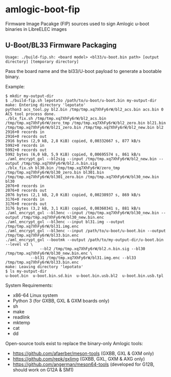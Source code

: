 # amlogic-boot-fip

Firmware Image Pacakge (FIP) sources used to sign Amlogic u-boot binaries in LibreELEC images

## U-Boot/BL33 Firmware Packaging

```
Usage: ./build-fip.sh: <board model> <bl33/u-boot.bin path> [output directory] [temporary directory]
```

Pass the board name and the bl33/U-boot payload to generate a bootable binary.

Example:

```
$ mkdir my-output-dir
$ ./build-fip.sh lepotato /path/to/u-boot/u-boot.bin my-output-dir
make: Entering directory 'lepotato'
python3 acs_tool.py bl2.bin /tmp/tmp.xq7XhFy6rW/bl2_acs.bin acs.bin 0
ACS tool process done.
./blx_fix.sh /tmp/tmp.xq7XhFy6rW/bl2_acs.bin /tmp/tmp.xq7XhFy6rW/zero_tmp /tmp/tmp.xq7XhFy6rW/bl2_zero.bin bl21.bin /tmp/tmp.xq7XhFy6rW/bl21_zero.bin /tmp/tmp.xq7XhFy6rW/bl2_new.bin bl2
2916+0 records in
2916+0 records out
2916 bytes (2,9 kB, 2,8 KiB) copied, 0,00332667 s, 877 kB/s
5992+0 records in
5992+0 records out
5992 bytes (6,0 kB, 5,9 KiB) copied, 0,00695574 s, 861 kB/s
./aml_encrypt_gxl --bl2sig --input /tmp/tmp.xq7XhFy6rW/bl2_new.bin --output /tmp/tmp.xq7XhFy6rW/bl2.n.bin.sig
./blx_fix.sh bl30.bin /tmp/tmp.xq7XhFy6rW/zero_tmp /tmp/tmp.xq7XhFy6rW/bl30_zero.bin bl301.bin /tmp/tmp.xq7XhFy6rW/bl301_zero.bin /tmp/tmp.xq7XhFy6rW/bl30_new.bin bl30
2076+0 records in
2076+0 records out
2076 bytes (2,1 kB, 2,0 KiB) copied, 0,00238937 s, 869 kB/s
3176+0 records in
3176+0 records out
3176 bytes (3,2 kB, 3,1 KiB) copied, 0,00360341 s, 881 kB/s
./aml_encrypt_gxl --bl3enc --input /tmp/tmp.xq7XhFy6rW/bl30_new.bin --output /tmp/tmp.xq7XhFy6rW/bl30_new.bin.enc
./aml_encrypt_gxl --bl3enc --input bl31.img --output /tmp/tmp.xq7XhFy6rW/bl31.img.enc
./aml_encrypt_gxl --bl3enc --input /path/to/u-boot/u-boot.bin --output /tmp/tmp.xq7XhFy6rW/bl33.bin.enc
./aml_encrypt_gxl --bootmk --output /path/to/my-output-dir/u-boot.bin --level v3 \
               --bl2 /tmp/tmp.xq7XhFy6rW/bl2.n.bin.sig --bl30 /tmp/tmp.xq7XhFy6rW/bl30_new.bin.enc \
	       --bl31 /tmp/tmp.xq7XhFy6rW/bl31.img.enc --bl33 /tmp/tmp.xq7XhFy6rW/bl33.bin.enc
make: Leaving directory 'lepotato'
$ ls my-output-dir
u-boot.bin  u-boot.bin.sd.bin  u-boot.bin.usb.bl2  u-boot.bin.usb.tpl
```

System Requirements:
 - x86-64 Linux system
 - Python 3 (for GXBB, GXL & GXM boards only)
 - sh
 - make
 - readlink
 - mktemp
 - cat
 - dd

Open-source tools exist to replace the binary-only Amlogic tools:
 - https://github.com/afaerber/meson-tools (GXBB, GXL & GXM only)
 - https://github.com/repk/gxlimg (GXBB, GXL, GXM & AXG only)
 - https://github.com/angerman/meson64-tools (developed for G12B, should work on G12A & SM1)
